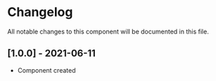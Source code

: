 # Changelog
All notable changes to this component will be documented in this file.

## [1.0.0] - 2021-06-11
- Component created
